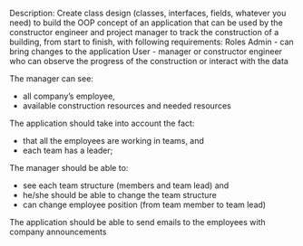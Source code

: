 Description:
Create class design (classes, interfaces, fields, whatever you need) to build the OOP concept of an application that can be used by the constructor engineer and project manager to track the construction of a building, from start to finish, with following requirements:
Roles
Admin - can bring changes to the application
User - manager or constructor engineer who can observe the progress of the construction or interact with the data

The manager can see:
- all company’s employee, 
- available construction resources and needed resources

The application should take into account the fact:
- that all the employees are working in teams, and 
- each team has a leader; 

The manager should be able to:
- see each team structure (members and team lead) and 
- he/she should be able to change the team structure 
- can change employee position (from team member to team lead)

The application should be able to send emails to the employees with company announcements